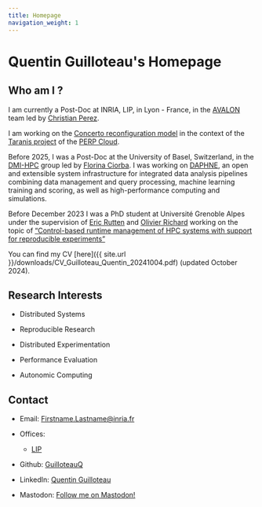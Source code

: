 ```yaml
---
title: Homepage
navigation_weight: 1
---
```


# Quentin Guilloteau's Homepage

## Who am I ?

I am currently a Post-Doc at INRIA, LIP, in Lyon - France, in the [AVALON](https://avalon.ens-lyon.fr) team led by [Christian Perez](https://graal.ens-lyon.fr/~cperez/web/doku.php/start).

I am working on the [Concerto reconfiguration model](https://gitlab.inria.fr/VeRDi-project/concerto) in the context of the [Taranis project](https://pepr-cloud.fr/fr/projet-taranis/) of the [PERP Cloud](https://pepr-cloud.fr/fr/).

Before 2025, I was a Post-Doc at the University of Basel, Switzerland, in the [DMI-HPC](https://hpc.dmi.unibas.ch/) group led by [Florina Ciorba](https://hpc.dmi.unibas.ch/people/florina-ciorba/).
I was working on [DAPHNE](https://daphne-eu.eu/), an open and extensible system infrastructure for integrated data analysis pipelines combining data management and query processing, machine learning training and scoring, as well as high-performance computing and simulations.

Before December 2023 I was a PhD student at Université Grenoble Alpes under the supervision of [Eric Rutten](https://team.inria.fr/ctrl-a/members/eric-rutten/) and [Olivier Richard](https://datamove.imag.fr/olivier.richard/) working on the topic of  [“Control-based runtime management of HPC systems with support for reproducible experiments”](https://hal.science/tel-04389290)

You can find my CV [here]({{ site.url }}/downloads/CV_Guilloteau_Quentin_20241004.pdf) (updated October 2024).

## Research Interests

- Distributed Systems

- Reproducible Research

- Distributed Experimentation

- Performance Evaluation

- Autonomic Computing


## Contact

* Email: Firstname.Lastname@inria.fr

* Offices:

    * [LIP](https://www.openstreetmap.org/#map=19/45.729718/4.826695)

* Github: [GuilloteauQ](https://github.com/GuilloteauQ)

* LinkedIn: [Quentin Guilloteau](https://www.linkedin.com/in/quentin-guilloteau-778a61151/)

* Mastodon: <a href="https://social.sciences.re/@GuilloteauQ" rel="me">Follow me on Mastodon!</a>

